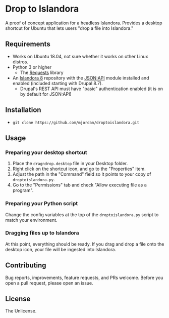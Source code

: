 # Drop to Islandora

A proof of concept application for a headless Islandora. Provides a desktop shortcut for Ubuntu that lets users "drop a file into Islandora."


## Requirements

* Works on Ubuntu 18.04, not sure whether it works on other Linux distros.
* Python 3 or higher
   * The [Requests](https://2.python-requests.org/en/master/) library
* An [Islandora 8](https://islandora.ca/) repository with the [JSON:API](https://www.drupal.org/project/jsonapi) module installed and enabled (included starting with Drupal 8.7).
   * Drupal's REST API must have "basic" authentication enabled (it is on by default for JSON:API)

## Installation

* `git clone https://github.com/mjordan/droptoislandora.git`

## Usage

### Preparing your desktop shortcut

1. Place the `dragndrop.desktop` file in your Desktop folder.
1. Right click on the shortcut icon, and go to the "Properties" item.
  1. Adjust the path in the "Command" field so it points to your copy of `droptoislandora.py`.
  1. Go to the "Permissions" tab and check "Allow executing file as a program".


### Preparing your Python script

Change the config variables at the top of the `droptoislandora.py` script to match your environment.

### Dragging files up to Islandora

At this point, everything should be ready. If you drag and drop a file onto the desktop icon, your file will be ingested into Islandora.

## Contributing

Bug reports, improvements, feature requests, and PRs welcome. Before you open a pull request, please open an issue.

## License

The Unlicense.
